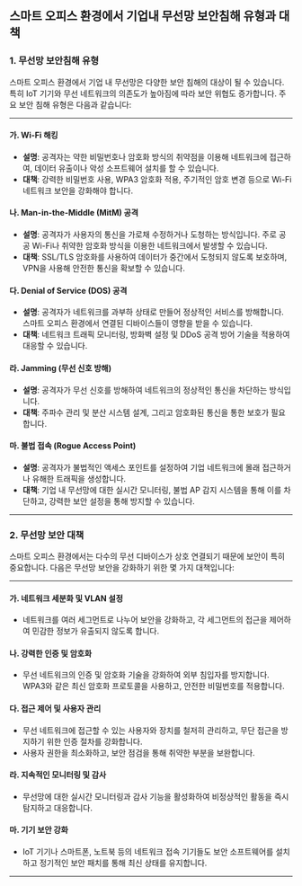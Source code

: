 ## 스마트 오피스 환경에서 기업내 무선망 보안침해 유형과 대책

### 1. 무선망 보안침해 유형

스마트 오피스 환경에서 기업 내 무선망은 다양한 보안 침해의 대상이 될 수 있습니다. 특히 IoT 기기와 무선 네트워크의 의존도가 높아짐에 따라 보안 위협도 증가합니다. 주요 보안 침해 유형은 다음과 같습니다:

---

#### 가. **Wi-Fi 해킹**
- **설명**: 공격자는 약한 비밀번호나 암호화 방식의 취약점을 이용해 네트워크에 접근하여, 데이터 유출이나 악성 소프트웨어 설치를 할 수 있습니다.
- **대책**: 강력한 비밀번호 사용, WPA3 암호화 적용, 주기적인 암호 변경 등으로 Wi-Fi 네트워크 보안을 강화해야 합니다.


#### 나. **Man-in-the-Middle (MitM) 공격**
- **설명**: 공격자가 사용자의 통신을 가로채 수정하거나 도청하는 방식입니다. 주로 공공 Wi-Fi나 취약한 암호화 방식을 이용한 네트워크에서 발생할 수 있습니다.
- **대책**: SSL/TLS 암호화를 사용하여 데이터가 중간에서 도청되지 않도록 보호하며, VPN을 사용해 안전한 통신을 확보할 수 있습니다.


#### 다. **Denial of Service (DOS) 공격**
- **설명**: 공격자가 네트워크를 과부하 상태로 만들어 정상적인 서비스를 방해합니다. 스마트 오피스 환경에서 연결된 디바이스들이 영향을 받을 수 있습니다.
- **대책**: 네트워크 트래픽 모니터링, 방화벽 설정 및 DDoS 공격 방어 기술을 적용하여 대응할 수 있습니다.

#### 라. **Jamming (무선 신호 방해)**
- **설명**: 공격자가 무선 신호를 방해하여 네트워크의 정상적인 통신을 차단하는 방식입니다.
- **대책**: 주파수 관리 및 분산 시스템 설계, 그리고 암호화된 통신을 통한 보호가 필요합니다.


#### 마. **불법 접속 (Rogue Access Point)**
- **설명**: 공격자가 불법적인 액세스 포인트를 설정하여 기업 네트워크에 몰래 접근하거나 유해한 트래픽을 생성합니다.
- **대책**: 기업 내 무선망에 대한 실시간 모니터링, 불법 AP 감지 시스템을 통해 이를 차단하고, 강력한 보안 설정을 통해 방지할 수 있습니다.

---

### 2. 무선망 보안 대책

스마트 오피스 환경에서는 다수의 무선 디바이스가 상호 연결되기 때문에 보안이 특히 중요합니다. 다음은 무선망 보안을 강화하기 위한 몇 가지 대책입니다:

---

#### 가. **네트워크 세분화 및 VLAN 설정**
- 네트워크를 여러 세그먼트로 나누어 보안을 강화하고, 각 세그먼트의 접근을 제어하여 민감한 정보가 유출되지 않도록 합니다.


#### 나. **강력한 인증 및 암호화**
- 무선 네트워크의 인증 및 암호화 기술을 강화하여 외부 침입자를 방지합니다. WPA3와 같은 최신 암호화 프로토콜을 사용하고, 안전한 비밀번호를 적용합니다.


#### 다. **접근 제어 및 사용자 관리**
- 무선 네트워크에 접근할 수 있는 사용자와 장치를 철저히 관리하고, 무단 접근을 방지하기 위한 인증 절차를 강화합니다. 
- 사용자 권한을 최소화하고, 보안 점검을 통해 취약한 부분을 보완합니다.


#### 라. **지속적인 모니터링 및 감사**
- 무선망에 대한 실시간 모니터링과 감사 기능을 활성화하여 비정상적인 활동을 즉시 탐지하고 대응합니다.


#### 마. **기기 보안 강화**
- IoT 기기나 스마트폰, 노트북 등의 네트워크 접속 기기들도 보안 소프트웨어를 설치하고 정기적인 보안 패치를 통해 최신 상태를 유지합니다.

---
